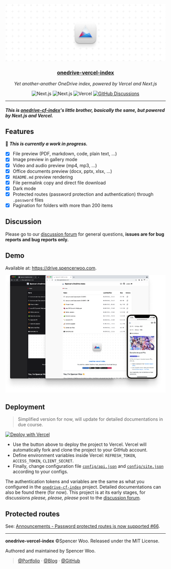 <div align="center">
  <img src="./public/header.png" alt="onedrive-vercel-index" />
  <h3><a href="https://drive.spencerwoo.com">onedrive-vercel-index</a></h3>
  <p><em>Yet another-another OneDrive index, powered by Vercel and Next.js</em></p>
  <img src="https://img.shields.io/badge/OneDrive-2C68C3?style=flat&logo=microsoft-onedrive&logoColor=white" alt="Next.js" />
  <img src="https://img.shields.io/badge/Next.js-black?style=flat&logo=next.js&logoColor=white" alt="Next.js" />
  <img src="https://img.shields.io/badge/Vercel-black?style=flat&logo=Vercel&logoColor=white" alt="Vercel" />
  <a href="https://github.com/spencerwooo/onedrive-vercel-index/discussions"><img src="https://img.shields.io/github/discussions/spencerwooo/onedrive-vercel-index?color=CF2B5B&labelColor=black&logo=github" alt="GitHub Discussions" /></a>
</div>

---

<h5>This is <a href="https://github.com/spencerwooo/onedrive-cf-index">onedrive-cf-index</a>'s little brother, basically the same, but powered by Next.js and Vercel.</h5>

## Features

🚧 **_This is currently a work in progress._**

- [x] File preview (PDF, markdown, code, plain text, ...)
- [x] Image preview in gallery mode
- [x] Video and audio preview (mp4, mp3, ...)
- [x] Office documents preview (docx, pptx, xlsx, ...)
- [x] `README.md` preview rendering
- [x] File permalink copy and direct file download
- [x] Dark mode
- [x] Protected routes (password protection and authentication) through `.password` files
- [x] Pagination for folders with more than 200 items

## Discussion

Please go to our [discussion forum](https://github.com/spencerwooo/onedrive-vercel-index/discussions) for general questions, **issues are for bug reports and bug reports only.**

## Demo

Available at: <https://drive.spencerwoo.com>.

![demo](./public/demo.png)

## Deployment

> Simplified version for now, will update for detailed documentations in due course.

[![Deploy with Vercel](https://vercel.com/button)](https://vercel.com/new/git/external?repository-url=https%3A%2F%2Fgithub.com%2Fspencerwooo%2Fonedrive-vercel-index&env=REFRESH_TOKEN,ACCESS_TOKEN,CLIENT_SECRET&envDescription=Required%20API%20tokens%20for%20this%20project.&project-name=onedrive-vercel-index&repo-name=onedrive-vercel-index&demo-title=onedrive-vercel-index&demo-description=Probably%20the%20best%20looking%20OneDrive%20Index%20around!%20Powered%20by%20Vercel%20and%20Next.js.&demo-url=http%3A%2F%2Fonedrive-vercel-index.vercel.app&demo-image=https%3A%2F%2Fraw.githubusercontent.com%2Fspencerwooo%2Fonedrive-vercel-index%2Fmain%2Fpublic%2Fdemo.png)

- Use the button above to deploy the project to Vercel. Vercel will automatically fork and clone the project to your GitHub account.
- Define environment variables inside Vercel: `REFRESH_TOKEN`, `ACCESS_TOKEN`, `CLIENT_SECRET`.
- Finally, change configuration file [`config/api.json`](config/api.json) and [`config/site.json`](config/site.json) according to your configs.

The authentication tokens and variables are the same as what you configured in the [`onedrive-cf-index`](https://github.com/spencerwooo/onedrive-cf-index) project. Detailed documentations can also be found there (for now). This project is at its early stages, for discussions *please, please, please* post to the [discussion forum](https://github.com/spencerwooo/onedrive-vercel-index/discussions).

## Protected routes

See: [Announcements - Password protected routes is now supported #66](https://github.com/spencerwooo/onedrive-vercel-index/discussions/66).

---

**onedrive-vercel-index** ©Spencer Woo. Released under the MIT License.

Authored and maintained by Spencer Woo.

> [@Portfolio](https://spencerwoo.com/) · [@Blog](https://blog.spencerwoo.com/) · [@GitHub](https://github.com/spencerwooo)
